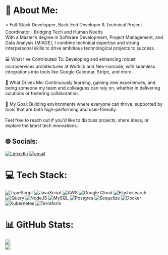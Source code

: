 # 💫 About Me:
⭐️ Full-Stack Developper, Back-End Developer & Technical Project Coordinator | Bridging Tech and Human Needs<br>With a Master’s degree in Software Development, Project Management, and Data Analysis (MIAGE), I combine technical expertise and strong interpersonal skills to drive ambitious technological projects to success.<br><br>💻 What I've Contributed To: Developing and enhancing robust microservices architectures at Worklib and Neo-nomade, with seamless integrations into tools like Google Calendar, Stripe, and more.<br><br>🌱 What Drives Me: Continuously learning, gaining new experiences, and being someone my team and colleagues can rely on, whether in delivering solutions or fostering collaboration.<br><br>🤝 My Goal: Building environments where everyone can thrive, supported by tools that are both high-performing and user-friendly.<br><br>Feel free to reach out if you'd like to discuss projects, share ideas, or explore the latest tech innovations.


## 🌐 Socials:
[![LinkedIn](https://img.shields.io/badge/LinkedIn-%230077B5.svg?logo=linkedin&logoColor=white)](https://linkedin.com/in/www.linkedin.com/in/danny-godet-b92a321a5) [![email](https://img.shields.io/badge/Email-D14836?logo=gmail&logoColor=white)](mailto:danny.g.27@live.fr) 

# 💻 Tech Stack:
![TypeScript](https://img.shields.io/badge/typescript-%23007ACC.svg?style=for-the-badge&logo=typescript&logoColor=white) ![JavaScript](https://img.shields.io/badge/javascript-%23323330.svg?style=for-the-badge&logo=javascript&logoColor=%23F7DF1E) ![AWS](https://img.shields.io/badge/AWS-%23FF9900.svg?style=for-the-badge&logo=amazon-aws&logoColor=white) ![Google Cloud](https://img.shields.io/badge/GoogleCloud-%234285F4.svg?style=for-the-badge&logo=google-cloud&logoColor=white) ![Elasticsearch](https://img.shields.io/badge/elasticsearch-%230377CC.svg?style=for-the-badge&logo=elasticsearch&logoColor=white) ![jQuery](https://img.shields.io/badge/jquery-%230769AD.svg?style=for-the-badge&logo=jquery&logoColor=white) ![NodeJS](https://img.shields.io/badge/node.js-6DA55F?style=for-the-badge&logo=node.js&logoColor=white) ![MySQL](https://img.shields.io/badge/mysql-4479A1.svg?style=for-the-badge&logo=mysql&logoColor=white) ![Postgres](https://img.shields.io/badge/postgres-%23316192.svg?style=for-the-badge&logo=postgresql&logoColor=white) ![Sequelize](https://img.shields.io/badge/Sequelize-52B0E7?style=for-the-badge&logo=Sequelize&logoColor=white) ![Docker](https://img.shields.io/badge/docker-%230db7ed.svg?style=for-the-badge&logo=docker&logoColor=white) ![Kubernetes](https://img.shields.io/badge/kubernetes-%23326ce5.svg?style=for-the-badge&logo=kubernetes&logoColor=white) ![Terraform](https://img.shields.io/badge/terraform-%235835CC.svg?style=for-the-badge&logo=terraform&logoColor=white)
# 📊 GitHub Stats:
![](https://nirzak-streak-stats.vercel.app/?user=danny-gdt&theme=radical&hide_border=false)<br/>
![](https://github-readme-stats.vercel.app/api/top-langs/?username=danny-gdt&theme=radical&hide_border=false&include_all_commits=false&count_private=false&layout=compact)

<!-- Proudly created with GPRM ( https://gprm.itsvg.in ) -->
